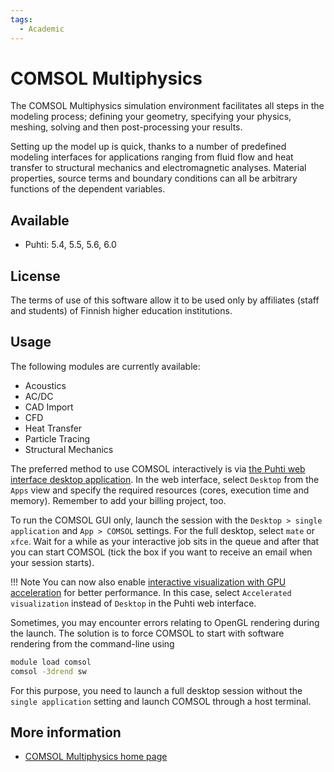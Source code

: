 ```yaml
---
tags:
  - Academic
---
```


# COMSOL Multiphysics

The COMSOL Multiphysics simulation environment facilitates
all steps in the modeling process; defining your geometry, specifying
your physics, meshing, solving and then post-processing your results.

Setting up the model up is quick, thanks to a number of predefined modeling
interfaces for applications ranging from fluid flow and heat transfer to
structural mechanics and electromagnetic analyses. Material properties,
source terms and boundary conditions can all be arbitrary functions of
the dependent variables.

## Available
 
- Puhti: 5.4, 5.5, 5.6, 6.0

## License
The terms of use of this software allow it to be used only by affiliates (staff
and students) of Finnish higher education institutions.

## Usage

The following modules are currently available:

-   Acoustics
-   AC/DC
-   CAD Import
-   CFD
-   Heat Transfer
-   Particle Tracing
-   Structural Mechanics

The preferred method to use COMSOL interactively is via [the Puhti web interface
desktop application](../computing/webinterface/desktop.md). In the web interface,
select `Desktop` from the `Apps` view and specify the required resources (cores,
execution time and memory). Remember to add your billing project, too.

To run the COMSOL GUI only, launch the session with the `Desktop > single application`
and `App > COMSOL` settings. For the full desktop, select `mate` or `xfce`. Wait
for a while as your interactive job sits in the queue and after that you can start
COMSOL (tick the box if you want to receive an email when your session starts).

!!! Note
    You can now also enable [interactive visualization with GPU
    acceleration](../computing/webinterface/accelerated-visualization.md) for better
    performance. In this case, select `Accelerated visualization` instead of `Desktop`
    in the Puhti web interface.

Sometimes, you may encounter errors relating to OpenGL rendering during
the launch. The solution is to force COMSOL to start with software
rendering from the command-line using

```bash
module load comsol
comsol -3drend sw
```

For this purpose, you need to launch a full desktop session without the `single
application` setting and launch COMSOL through a host terminal.

## More information

- [COMSOL Multiphysics home page](https://www.comsol.com)

